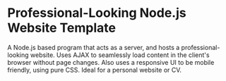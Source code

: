 # Professional-Looking Node.js Website Template
 A Node.js based program that acts as a server, and hosts a professional-looking website. Uses AJAX to seamlessly load content in the client's browser without page changes. Also uses a responsive UI to be mobile friendly, using pure CSS. Ideal for a personal website or CV.
